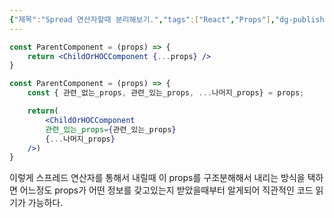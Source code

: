 ```yaml
---
{"제목":"Spread 연산자할때 분리해보기.","tags":["React","Props"],"dg-publish":true,"permalink":"/공부/React/Spread 연산자할때 분리해보기./","dgPassFrontmatter":true,"created":"2024-10-04T13:23:46.335+09:00","updated":"2025-04-11T22:07:44.649+09:00"}
---
```




```jsx
const ParentComponent = (props) => {
	return <ChildOrHOCComponent {...props} />
}
```

```jsx
const ParentComponent = (props) => {
	const { 관련_없는_props, 관련_있는_props, ...나머지_props} = props;

	return( 
		<ChildOrHOCComponent  
		관련_있는_props={관련_있는_props} 
		{...나머지_props}
	/>)
}
```

이렇게 스프레드 연산자를 통해서 내릴때 이 props를 구조분해해서 내리는 방식을 택하면 어느정도 props가 어떤 정보를 갖고있는지 받았을때부터 알게되어 직관적인 코드 읽기가 가능하다.

